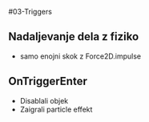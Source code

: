 #03-Triggers

## Nadaljevanje dela z fiziko
  - samo enojni skok z Force2D.impulse
  
## OnTriggerEnter
  - Disablali objek
  - Zaigrali particle effekt
